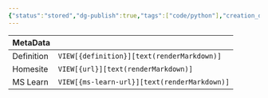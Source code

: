 ```yaml
---
{"status":"stored","dg-publish":true,"tags":["code/python"],"creation_date":"2024-05-10 08:51","definition":"undefined","ms-learn-url":"undefined","url":"undefined","aliases":null,"permalink":"/code/starlette/","dgPassFrontmatter":true}
---
```



| MetaData   |                                              |
| ---------- | -------------------------------------------- |
| Definition | `VIEW[{definition}][text(renderMarkdown)]`   |
| Homesite   | `VIEW[{url}][text(renderMarkdown)]`          |
| MS Learn   | `VIEW[{ms-learn-url}][text(renderMarkdown)]` |
